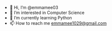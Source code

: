 - 👋 Hi, I’m @emmamee03
- 👀 I’m interested in Computer Science
- 🌱 I’m currently learning Python
- 📫 How to reach me emmamee1029@gmail.com

<!---
emmamee03/emmamee03 is a ✨ special ✨ repository because its `README.md` (this file) appears on your GitHub profile.
You can click the Preview link to take a look at your changes.
--->
